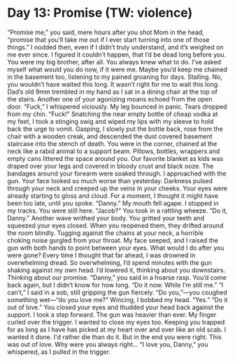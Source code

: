 # Day 13: Promise (TW: violence)
“Promise me,” you said, mere hours after you shot Mom in the head, “promise that you’ll take me out if I ever start turning into one of those things.” 
I nodded then, even if I didn’t truly understand, and it’s weighed on me ever since. I figured it couldn’t happen, that I’d be dead long before you. You were my big brother, after all. You always knew what to do. I’ve asked myself what would you do now, if it were me. Maybe you’d keep me chained in the basement too, listening to my pained groaning for days. Stalling. No, you wouldn’t have waited this long. It wasn’t right for me to wait this long. 
Dad’s old 9mm trembled in my hand as I sat in a dining chair at the top of the stairs. Another one of your agonizing moans echoed from the open door. “Fuck,” I whispered viciously. My leg bounced in panic. Tears dropped from my chin. “Fuck!” 
Snatching the near empty bottle of cheap vodka at my feet, I took a stinging swig and wiped my lips with my sleeve to hold back the urge to vomit. Gasping, I slowly put the bottle back, rose from the chair with a wooden creak, and descended the dust covered basement staircase into the stench of death.
You were in the corner, chained at the neck like a rabid animal to a support beam. Pillows, bottles, wrappers and empty cans littered the space around you. Our favorite blanket as kids was draped over your legs and covered in bloody crust and black ooze. The bandages around your forearm were soaked through. 
I approached with the gun. Your face looked so much worse than yesterday. Darkness pulsed through your neck and creeped up the veins in your cheeks. Your eyes were already starting to gloss and cloud. For a moment, I thought it might have been too late, until you spoke. “Danny.” 
My mouth fell agape. I stopped in my tracks. You were still here. “Jacob?” 
You took in a rattling wheeze. “Do it, Danny.”
Another wave writhed your body. You gritted your teeth and squeezed your eyes closed. When you reopened them, they drifted around the room blindly. Tugging against the chains at your neck, a horrible choking noise gurgled from your throat. 
My face seeped, and I raised the gun with both hands to point between your eyes. What would I do after you were gone? Every time I thought that far ahead, I was drowned in overwhelming dread. So overwhelming, I’d spend minutes with the gun shaking against my own head. I’d lowered it, thinking about you downstairs. Thinking about our promise. 
“Danny,” you said in a hoarse rasp. You’d come back again, but I didn’t know for how long. “Do it now. While I’m still me.”
“I can’t,” I said in a sob, still gripping the gun fiercely.
“Do you,”—you coughed something wet—“do you love me?”
Wincing, I bobbed my head. “Yes.” 
“Do it out of love.” You closed your eyes and thudded your head back against the support. I took a step forward. The gun was heavier than ever. My finger curled over the trigger. I wanted to close my eyes too. Keeping you trapped for as long as I have has picked at my heart over and over like an old scab. 
I wanted it done. I'd rather die than do it. But in the end you were right. This was out of love. Why were you always right… 
“I love you, Danny,” you whispered, as I pulled in the trigger.